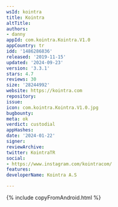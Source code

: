 ```yaml
---
wsId: kointra
title: Kointra
altTitle: 
authors:
- danny
appId: com.kointra.Kointra.V1.0
appCountry: tr
idd: '1486286836'
released: '2019-11-15'
updated: '2024-09-23'
version: '3.3.1'
stars: 4.7
reviews: 30
size: '28244992'
website: https://kointra.com
repository: 
issue: 
icon: com.kointra.Kointra.V1.0.jpg
bugbounty: 
meta: ok
verdict: custodial
appHashes: 
date: '2024-01-22'
signer: 
reviewArchive: 
twitter: KointraTR
social:
- https://www.instagram.com/kointracom/
features: 
developerName: Kointra A.S

---
```


{% include copyFromAndroid.html %}